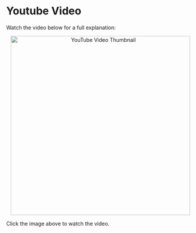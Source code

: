 # Youtube Video
Watch the video below for a full explanation:

<p align="center">
  <a href="https://www.youtube.com/watch?v=wmqVCJ47ny0" target="_blank">
    <img src="https://img.youtube.com/vi/wmqVCJ47ny0/0.jpg" alt="YouTube Video Thumbnail" width="480" />
  </a>
</p>

Click the image above to watch the video.

